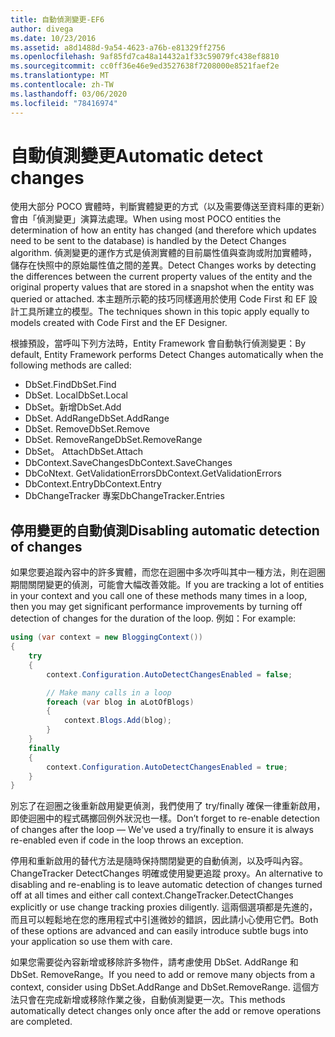 ```yaml
---
title: 自動偵測變更-EF6
author: divega
ms.date: 10/23/2016
ms.assetid: a8d1488d-9a54-4623-a76b-e81329ff2756
ms.openlocfilehash: 9af85fd7ca48a14432a1f33c59079fc438ef8810
ms.sourcegitcommit: cc0ff36e46e9ed3527638f7208000e8521faef2e
ms.translationtype: MT
ms.contentlocale: zh-TW
ms.lasthandoff: 03/06/2020
ms.locfileid: "78416974"
---
```

# <a name="automatic-detect-changes"></a><span data-ttu-id="c2319-102">自動偵測變更</span><span class="sxs-lookup"><span data-stu-id="c2319-102">Automatic detect changes</span></span>
<span data-ttu-id="c2319-103">使用大部分 POCO 實體時，判斷實體變更的方式（以及需要傳送至資料庫的更新）會由「偵測變更」演算法處理。</span><span class="sxs-lookup"><span data-stu-id="c2319-103">When using most POCO entities the determination of how an entity has changed (and therefore which updates need to be sent to the database) is handled by the Detect Changes algorithm.</span></span> <span data-ttu-id="c2319-104">偵測變更的運作方式是偵測實體的目前屬性值與查詢或附加實體時，儲存在快照中的原始屬性值之間的差異。</span><span class="sxs-lookup"><span data-stu-id="c2319-104">Detect Changes works by detecting the differences between the current property values of the entity and the original property values that are stored in a snapshot when the entity was queried or attached.</span></span> <span data-ttu-id="c2319-105">本主題所示範的技巧同樣適用於使用 Code First 和 EF 設計工具所建立的模型。</span><span class="sxs-lookup"><span data-stu-id="c2319-105">The techniques shown in this topic apply equally to models created with Code First and the EF Designer.</span></span>  

<span data-ttu-id="c2319-106">根據預設，當呼叫下列方法時，Entity Framework 會自動執行偵測變更：</span><span class="sxs-lookup"><span data-stu-id="c2319-106">By default, Entity Framework performs Detect Changes automatically when the following methods are called:</span></span>  

- <span data-ttu-id="c2319-107">DbSet.Find</span><span class="sxs-lookup"><span data-stu-id="c2319-107">DbSet.Find</span></span>  
- <span data-ttu-id="c2319-108">DbSet. Local</span><span class="sxs-lookup"><span data-stu-id="c2319-108">DbSet.Local</span></span>  
- <span data-ttu-id="c2319-109">DbSet。新增</span><span class="sxs-lookup"><span data-stu-id="c2319-109">DbSet.Add</span></span>  
- <span data-ttu-id="c2319-110">DbSet. AddRange</span><span class="sxs-lookup"><span data-stu-id="c2319-110">DbSet.AddRange</span></span>
- <span data-ttu-id="c2319-111">DbSet. Remove</span><span class="sxs-lookup"><span data-stu-id="c2319-111">DbSet.Remove</span></span>  
- <span data-ttu-id="c2319-112">DbSet. RemoveRange</span><span class="sxs-lookup"><span data-stu-id="c2319-112">DbSet.RemoveRange</span></span>
- <span data-ttu-id="c2319-113">DbSet。 Attach</span><span class="sxs-lookup"><span data-stu-id="c2319-113">DbSet.Attach</span></span>  
- <span data-ttu-id="c2319-114">DbContext.SaveChanges</span><span class="sxs-lookup"><span data-stu-id="c2319-114">DbContext.SaveChanges</span></span>  
- <span data-ttu-id="c2319-115">DbCoNtext. GetValidationErrors</span><span class="sxs-lookup"><span data-stu-id="c2319-115">DbContext.GetValidationErrors</span></span>  
- <span data-ttu-id="c2319-116">DbContext.Entry</span><span class="sxs-lookup"><span data-stu-id="c2319-116">DbContext.Entry</span></span>  
- <span data-ttu-id="c2319-117">DbChangeTracker 專案</span><span class="sxs-lookup"><span data-stu-id="c2319-117">DbChangeTracker.Entries</span></span>  

## <a name="disabling-automatic-detection-of-changes"></a><span data-ttu-id="c2319-118">停用變更的自動偵測</span><span class="sxs-lookup"><span data-stu-id="c2319-118">Disabling automatic detection of changes</span></span>  

<span data-ttu-id="c2319-119">如果您要追蹤內容中的許多實體，而您在迴圈中多次呼叫其中一種方法，則在迴圈期間關閉變更的偵測，可能會大幅改善效能。</span><span class="sxs-lookup"><span data-stu-id="c2319-119">If you are tracking a lot of entities in your context and you call one of these methods many times in a loop, then you may get significant performance improvements by turning off detection of changes for the duration of the loop.</span></span> <span data-ttu-id="c2319-120">例如：</span><span class="sxs-lookup"><span data-stu-id="c2319-120">For example:</span></span>  

``` csharp
using (var context = new BloggingContext())
{
    try
    {
        context.Configuration.AutoDetectChangesEnabled = false;

        // Make many calls in a loop
        foreach (var blog in aLotOfBlogs)
        {
            context.Blogs.Add(blog);
        }
    }
    finally
    {
        context.Configuration.AutoDetectChangesEnabled = true;
    }
}
```  

<span data-ttu-id="c2319-121">別忘了在迴圈之後重新啟用變更偵測，我們使用了 try/finally 確保一律重新啟用，即使迴圈中的程式碼擲回例外狀況也一樣。</span><span class="sxs-lookup"><span data-stu-id="c2319-121">Don’t forget to re-enable detection of changes after the loop — We've used a try/finally to ensure it is always re-enabled even if code in the loop throws an exception.</span></span>  

<span data-ttu-id="c2319-122">停用和重新啟用的替代方法是隨時保持關閉變更的自動偵測，以及呼叫內容。ChangeTracker DetectChanges 明確或使用變更追蹤 proxy。</span><span class="sxs-lookup"><span data-stu-id="c2319-122">An alternative to disabling and re-enabling is to leave automatic detection of changes turned off at all times and either call context.ChangeTracker.DetectChanges explicitly or use change tracking proxies diligently.</span></span> <span data-ttu-id="c2319-123">這兩個選項都是先進的，而且可以輕鬆地在您的應用程式中引進微妙的錯誤，因此請小心使用它們。</span><span class="sxs-lookup"><span data-stu-id="c2319-123">Both of these options are advanced and can easily introduce subtle bugs into your application so use them with care.</span></span>  

<span data-ttu-id="c2319-124">如果您需要從內容新增或移除許多物件，請考慮使用 DbSet. AddRange 和 DbSet. RemoveRange。</span><span class="sxs-lookup"><span data-stu-id="c2319-124">If you need to add or remove many objects from a context, consider using DbSet.AddRange and DbSet.RemoveRange.</span></span> <span data-ttu-id="c2319-125">這個方法只會在完成新增或移除作業之後，自動偵測變更一次。</span><span class="sxs-lookup"><span data-stu-id="c2319-125">This methods automatically detect changes only once after the add or remove operations are completed.</span></span> 
